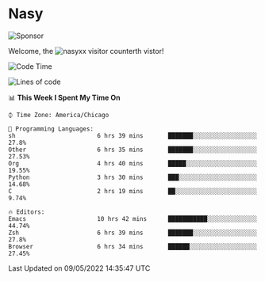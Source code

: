 # Nasy

<!--
<p align="center">
<img height="200" src="https://github-readme-stats.vercel.app/api?username=nasyxx&count_private=true&show_icons=true&theme=dracula&include_all_commits=true"/>
<img height="200" src="https://github-readme-stats.vercel.app/api/top-langs/?username=nasyxx&theme=dracula&hide=html,jupyter+notebook&count_private=true&show_icons=true"/>
</p>

  
----------------
-->

![Sponsor](https://img.shields.io/static/v1.svg?label=Sponsor&message=%E2%9D%A4&logo=GitHub&style=flat&color=pink)
 
Welcome, the ![nasyxx visitor counter](https://count.getloli.com/get/@nasyxx?theme=rule34)th vistor!
 
<!--START_SECTION:waka-->
![Code Time](http://img.shields.io/badge/Code%20Time-2%2C331%20hrs%2045%20mins-blue)

![Lines of code](https://img.shields.io/badge/From%20Hello%20World%20I%27ve%20Written-5%20Million%20lines%20of%20code-blue)

📊 **This Week I Spent My Time On** 

```text
⌚︎ Time Zone: America/Chicago

💬 Programming Languages: 
sh                       6 hrs 39 mins       ███████░░░░░░░░░░░░░░░░░░   27.8% 
Other                    6 hrs 35 mins       ███████░░░░░░░░░░░░░░░░░░   27.53% 
Org                      4 hrs 40 mins       █████░░░░░░░░░░░░░░░░░░░░   19.55% 
Python                   3 hrs 30 mins       ███░░░░░░░░░░░░░░░░░░░░░░   14.68% 
C                        2 hrs 19 mins       ██░░░░░░░░░░░░░░░░░░░░░░░   9.74%

🔥 Editors: 
Emacs                    10 hrs 42 mins      ███████████░░░░░░░░░░░░░░   44.74% 
Zsh                      6 hrs 39 mins       ███████░░░░░░░░░░░░░░░░░░   27.8% 
Browser                  6 hrs 34 mins       ██████░░░░░░░░░░░░░░░░░░░   27.45%

```


 Last Updated on 09/05/2022 14:35:47 UTC
<!--END_SECTION:waka-->

<!-- ![visitors](https://visitor-badge.laobi.icu/badge?page_id=nasyxx.nasyxx) -->
